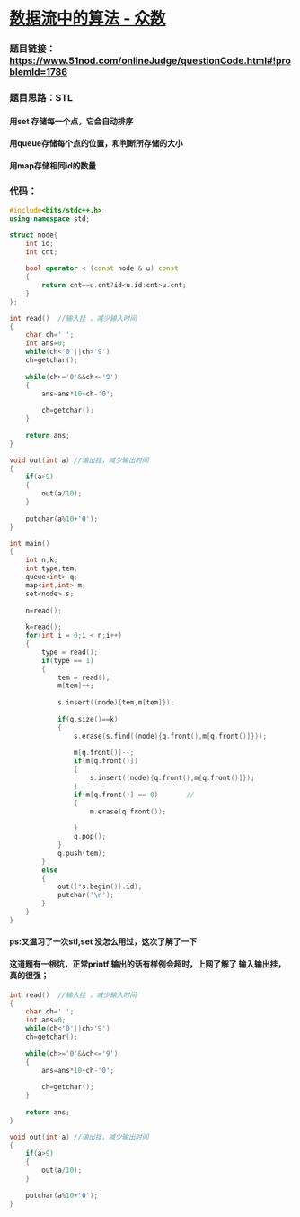 # [数据流中的算法 - 众数](https://www.51nod.com/onlineJudge/questionCode.html#!problemId=1786) 

### 题目链接：https://www.51nod.com/onlineJudge/questionCode.html#!problemId=1786



### 题目思路：STL

#### 用set 存储每一个点，它会自动排序

#### 用queue存储每个点的位置，和判断所存储的大小

#### 用map存储相同id的数量



### 代码：

```c++
#include<bits/stdc++.h> 
using namespace std;

struct node{
	int id;
	int cnt;
	
	bool operator < (const node & u) const
	{
		return cnt==u.cnt?id<u.id:cnt>u.cnt;
	}
};

int read()	//输入挂 ，减少输入时间 
{
	char ch=' ';
	int ans=0;
	while(ch<'0'||ch>'9')
	ch=getchar();
	
	while(ch>='0'&&ch<='9')
	{
		ans=ans*10+ch-'0';
		
		ch=getchar();
	}
	
	return ans; 
}

void out(int a)	//输出挂，减少输出时间 
{
	if(a>9)
	{
		out(a/10);
	}
	
	putchar(a%10+'0');
}

int main()
{
	int n,k;
	int type,tem;
	queue<int> q;
	map<int,int> m;
	set<node> s;
	
	n=read();
	
	k=read();
	for(int i = 0;i < n;i++)
	{
		type = read();
		if(type == 1)
		{
			tem = read();
			m[tem]++;
			
			s.insert((node){tem,m[tem]});
			
			if(q.size()==k)
			{
				s.erase(s.find((node){q.front(),m[q.front()]}));
				
				m[q.front()]--;
				if(m[q.front()])
				{
					s.insert((node){q.front(),m[q.front()]});
				}
				if(m[q.front()] == 0)		//
				{
					m.erase(q.front());
				
				}
				q.pop();
			}
			q.push(tem);
		}
		else
		{
			out((*s.begin()).id);
			putchar('\n');
		}
	}
}
```



#### ps:又温习了一次stl,set 没怎么用过，这次了解了一下

#### 这道题有一根坑，正常printf 输出的话有样例会超时，上网了解了 输入输出挂，真的很强；

```c++
int read()	//输入挂 ，减少输入时间 
{
	char ch=' ';
	int ans=0;
	while(ch<'0'||ch>'9')
	ch=getchar();
	
	while(ch>='0'&&ch<='9')
	{
		ans=ans*10+ch-'0';
		
		ch=getchar();
	}
	
	return ans; 
}

void out(int a)	//输出挂，减少输出时间 
{
	if(a>9)
	{
		out(a/10);
	}
	
	putchar(a%10+'0');
}
```

